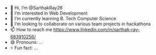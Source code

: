 - 👋 Hi, I’m @SarthakRay26
- 👀 I’m interested in Web Development
- 🌱 I’m currently learning B. Tech Computer Science
- 💞️ I’m looking to collaborate on various team projects in hackathons
- 📫 How to reach me https://www.linkedin.com/in/sarthak-ray-683910256/
- 😄 Pronouns: ...
- ⚡ Fun fact: ...

<!---
SarthakRay26/SarthakRay26 is a ✨ special ✨ repository because its `README.md` (this file) appears on your GitHub profile.
You can click the Preview link to take a look at your changes.
--->
